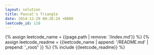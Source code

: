 ```yaml
---
layout: solution
title: Pascal's Triangle
date: 2014-12-29 00:26:24 +0800
leetcode_id: 118
---
```

{% assign leetcode_name = {{page.path | remove: '/index.md'}}  %}
{% assign leetcode_readme = {{leetcode_name | append: '/README.md' | prepend: '_root/' }}  %}
{% include {{leetcode_readme}} %}
